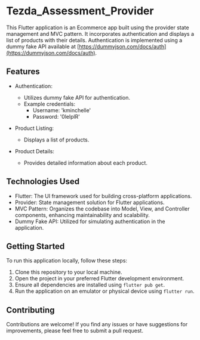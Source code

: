 # Tezda_Assessment_Provider


This Flutter application is an Ecommerce app built using the provider state management and MVC pattern. It incorporates authentication and displays a list of products with their details. Authentication is implemented using a dummy fake API available at [https://dummyjson.com/docs/auth](https://dummyjson.com/docs/auth).

## Features

- Authentication:
  - Utilizes dummy fake API for authentication.
  - Example credentials:
    - Username: 'kminchelle'
    - Password: '0lelplR'

- Product Listing:
  - Displays a list of products.

- Product Details:
  - Provides detailed information about each product.

## Technologies Used

- Flutter: The UI framework used for building cross-platform applications.
- Provider: State management solution for Flutter applications.
- MVC Pattern: Organizes the codebase into Model, View, and Controller components, enhancing maintainability and scalability.
- Dummy Fake API: Utilized for simulating authentication in the application.

## Getting Started

To run this application locally, follow these steps:

1. Clone this repository to your local machine.
2. Open the project in your preferred Flutter development environment.
3. Ensure all dependencies are installed using `flutter pub get`.
4. Run the application on an emulator or physical device using `flutter run`.

## Contributing

Contributions are welcome! If you find any issues or have suggestions for improvements, please feel free to submit a pull request.


